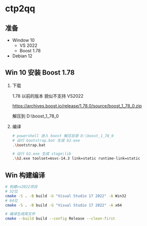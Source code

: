 # ctp2qq

## 准备

- Window 10
    - VS 2022
    - Boost 1.78
- Debian 12

## Win 10 安装 Boost 1.78

1. 下载
    
    1.78 以前的版本 貌似不支持 VS2022

    https://archives.boost.io/release/1.78.0/source/boost_1_78_0.zip
    
    解压到 D:\boost_1_78_0

2. 编译

    ```bash 
    # powershell 进入 boost 解压目录 D:\boost_1_78_0
    # 运行 bootstrap.bat 生成 b2.exe
    .\bootstrap.bat
   
    # 运行 b2.exe 生成 stage\lib
    .\b2.exe toolset=msvc-14.3 link=static runtime-link=static
    ```

## Win 构建编译

```bash
# 构建vs2022项目
# 32位
cmake -S . -B build -G "Visual Studio 17 2022" -A Win32
# 64位
cmake -S . -B build -G "Visual Studio 17 2022" -A x64

# 编译生成库文件
cmake --build build --config Release --clean-first
```